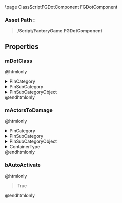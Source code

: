 \page ClassScriptFGDotComponent FGDotComponent
### Asset Path :
<b><blockquote>/Script/FactoryGame.FGDotComponent</blockquote></b>
## Properties

### mDotClass
@htmlonly
<details>
 <summary>PinCategory</summary>
<blockquote>Class</blockquote>
</details>
<details>
 <summary>PinSubCategory</summary>
<blockquote>Class</blockquote>
</details>
<details>
 <summary>PinSubCategoryObject</summary>
<b><a href="_class_script_f_g_damage_over_time.html"><blockquote>FGDamageOverTime</blockquote></a></b>
</details>
@endhtmlonly

### mActorsToDamage
@htmlonly
<details>
 <summary>PinCategory</summary>
<blockquote>Object</blockquote>
</details>
<details>
 <summary>PinSubCategory</summary>
<blockquote>Object</blockquote>
</details>
<details>
 <summary>PinSubCategoryObject</summary>
<b><a href="_class_script_actor.html"><blockquote>Actor</blockquote></a></b>
</details>
<details>
 <summary>ContainerType</summary>
<blockquote>1</blockquote>
</details>
@endhtmlonly

### bAutoActivate
@htmlonly
<blockquote>True</blockquote>
@endhtmlonly

